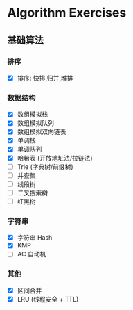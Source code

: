 # Algorithm Exercises

## 基础算法

### 排序
- [x] 排序: 快排,归并,堆排

### 数据结构
- [x] 数组模拟栈
- [x] 数组模拟队列
- [x] 数组模拟双向链表
- [x] 单调栈
- [x] 单调队列
- [x] 哈希表 (开放地址法/拉链法)
- [ ] Trie (字典树/前缀树)
- [ ] 并查集
- [ ] 线段树
- [ ] 二叉搜索树
- [ ] 红黑树

### 字符串
- [x] 字符串 Hash
- [x] KMP
- [ ] AC 自动机

### 其他
- [x] 区间合并
- [x] LRU (线程安全 + TTL)